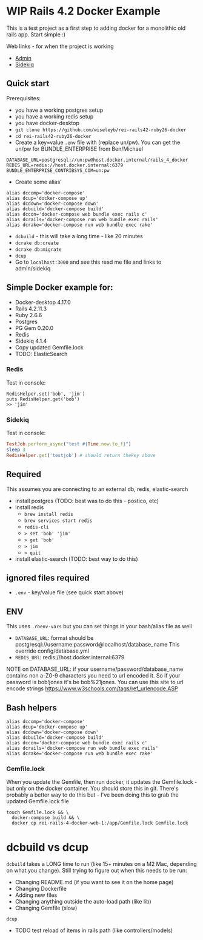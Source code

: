 # WIP Rails 4.2 Docker Example

This is a test project as a first step to adding docker for a monolithic old
rails app. Start simple :)

Web links - for when the project is working

* [Admin](/admin)
* [Sidekiq](/sidekiq)

## Quick start

Prerequisites:

* you have a working postgres setup 
* you have a working redis setup
* you have docker-desktop
* `git clone https://github.com/wiseleyb/rei-rails42-ruby26-docker`
* `cd rei-rails42-ruby26-docker`
* Create a key=value `.env` file with (replace un/pw). You can get the un/pw
   for BUNDLE_ENTERPRISE from Ben/Michael

```
DATABASE_URL=postgresql://un:pw@host.docker.internal/rails_4_docker
REDIS_URL=redis://host.docker.internal:6379
BUNDLE_ENTERPRISE_CONTRIBSYS_COM=un:pw
```

* Create some alias'

```
alias dccomp='docker-compose'
alias dcup='docker-compose up'
alias dcdown='docker-compose down'
alias dcbuild='docker-compose build'
alias dccon='docker-compose web bundle exec rails c'
alias dcrails='docker-compose run web bundle exec rails'
alias dcrake='docker-compose run web bundle exec rake'
```

* `dcbuild` - this will take a long time - like 20 minutes
* `dcrake db:create`
* `dcrake db:migrate`
* `dcup`
* Go to `localhost:3000` and see this read me file and links to admin/sidekiq

## Simple Docker example for:

* Docker-desktop 4.17.0
* Rails 4.2.11.3
* Ruby 2.6.6
* Postgres 
* PG Gem 0.20.0
* Redis
* Sidekiq 4.1.4
* Copy updated Gemfile.lock 
* TODO: ElasticSearch

### Redis

Test in console:

```
RedisHelper.set('bob', 'jim')
puts RedisHelper.get('bob')
>> 'jim'
```

### Sidekiq

Test in console:

````Ruby
TestJob.perform_async("test #{Time.now.to_f}")
sleep 3
RedisHelper.get('testjob') # should return thekey above
````

## Required

This assumes you are connecting to an external db, redis, elastic-search

* install postgres (TODO: best was to do this - postico, etc)
* install redis
  * `brew install redis`
  * `brew services start redis`
  * `redis-cli`
  * `> set 'bob' 'jim'`
  * `> get 'bob'`
  * `> jim`
  * `> quit`
* install elastic-search (TODO: best way to do this)

## ignored files required

* `.env` - key/value file (see quick start above)

## ENV

This uses `.rbenv-vars` but you can set things in your bash/alias file as well

* `DATABASE_URL`: format should be 
  postgresql://username:password@localhost/database_name 
  This override config/database.yml
* `REDIS_URl`: redis://host.docker.internal:6379

NOTE on DATABASE_URL: if your username/password/database_name contains non
a-Z0-9 characters you need to url encoded it. So if your password is bob!jones
it's be bob%21jones. You can use this site to url encode strings
https://www.w3schools.com/tags/ref_urlencode.ASP

## Bash helpers

```
alias dccomp='docker-compose'
alias dcup='docker-compose up'
alias dcdown='docker-compose down'
alias dcbuild='docker-compose build'
alias dccon='docker-compose web bundle exec rails c'
alias dcrails='docker-compose run web bundle exec rails'
alias dcrake='docker-compose run web bundle exec rake'
```

### Gemfile.lock

When you update the Gemfile, then run docker, it updates the Gemfile.lock - but
only on the docker container. You should store this in git. There's probably a
better way to do this but - I've been doing this to grab the updated
Gemfile.lock file

```
touch Gemfile.lock && \
  docker-compose build && \
  docker cp rei-rails-4-docker-web-1:/app/Gemfile.lock Gemfile.lock
```

# dcbuild vs dcup

`dcbuild` takes a LONG time to run (like 15+ minutes on a M2 Mac, depending on
what you change). Still trying to figure out when this needs to be run:

* Changing README.md (if you want to see it on the home page)
* Changing Dockerfile
* Adding new files
* Changing anything outside the auto-load path (like lib)
* Changing Gemfile (slow)

`dcup`
* TODO test reload of items in rails path (like controllers/models)

